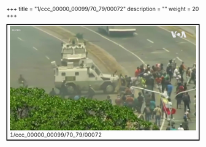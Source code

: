 +++
title = "1/ccc_00000_00099/70_79/00072"
description = ""
weight = 20
+++

<table style="border:2px solid black;max-width:800px;max-height:800px;" 
><tr><td>
<img class="center-fit-jpg"
src="/jpg_/aaa_20190430_NxaOmWaI8sI_00071.jpg">
1/ccc_00000_00099/70_79/00072
</img></td></tr></table>

